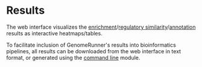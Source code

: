 

Results
========================================================

The web interface visualizes the [enrichment](enrichment.md)/[regulatory similarity](episimilarity.md)/[annotation](annotation.md) results as interactive heatmaps/tables.

To facilitate inclusion of GenomeRunner's results into bioinformatics pipelines, all results can be downloaded from the web interface in text format, or generated using the [command line](hypergeom4.md) module.
